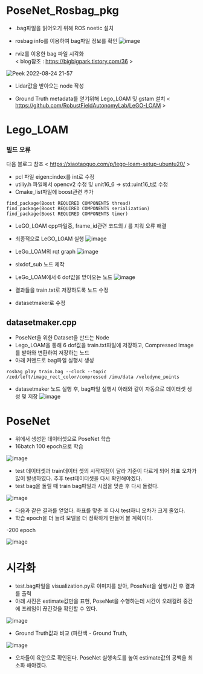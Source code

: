 # PoseNet_Rosbag_pkg

- .bag파일을 읽어오기 위해 ROS noetic 설치
- rosbag info를 이용하여 bag파일 정보를 확인
![image](https://user-images.githubusercontent.com/80799025/186364054-0714ec98-9f2f-4635-85f4-41b79c0889fc.png)

- rviz를 이용한 bag 파일 시각화\
< blog참조 : https://bigbigpark.tistory.com/36 >

![Peek 2022-08-24 21-57](https://user-images.githubusercontent.com/80799025/186424296-cda031fd-3b6c-4335-b3f3-1421c8ec850c.gif)

- Lidar값을 받아오는 node 작성

- Ground Truth metadata를 얻기위해 Lego_LOAM 및 gstam 설치
 < https://github.com/RobustFieldAutonomyLab/LeGO-LOAM >

# Lego_LOAM

### 빌드 오류
다음 블로그 참조 < https://xiaotaoguo.com/p/lego-loam-setup-ubuntu20/ >
- pcl 파일 eigen::index를 int로 수정
- utiliy.h 파일에서 opencv2 수정 및 unit16_6 -> std::uint16_t로 수정
- Cmake_list파일에 boost관련 추가


```
find_package(Boost REQUIRED COMPONENTS thread)
find_package(Boost REQUIRED COMPONENTS serialization)
find_package(Boost REQUIRED COMPONENTS timer)
```

- LeGO_LOAM cpp파일중, frame_id관련 코드의 / 를 지워 오류 해결

- 최종적으로 LeGO_LOAM 실행
![image](https://user-images.githubusercontent.com/80799025/186603344-bcb7c2d0-6796-40be-979a-b16c2d096ef1.png)

- LeGo_LOAM의 rqt graph
![image](https://user-images.githubusercontent.com/80799025/186645810-0c39abb9-1a26-4882-a16a-527eea9285f1.png)


- sixdof_sub 노드 제작
- LeGo_LOAM에서 6 dof값을 받아오는 노드
![image](https://user-images.githubusercontent.com/80799025/186845576-128216d7-8749-4abb-a73a-663afed57cdc.png)
- 결과들을 train.txt로 저장하도록 노드 수정 
- datasetmaker로 수정

## datasetmaker.cpp
- PoseNet을 위한 Dataset을 만드는 Node
- Lego_LOAM을 통해 6 dof값을 train.txt파일에 저장하고, Compressed Image를 받아와 변환하여 저장하는 노드
- 아래 커맨드로 bag파일 실행시 생성
```
rosbag play train.bag --clock --topic /zed/left/image_rect_color/compressed /imu/data /velodyne_points
```
- datasetmaker 노드 실행 후, bag파일 실행시 아래와 같이 자동으로 데이터셋 생성 및 저장
![image](https://user-images.githubusercontent.com/80799025/187027494-8cea6889-09b0-4bea-9682-303c8c286b31.png)

# PoseNet
- 위에서 생성한 데이터셋으로 PoseNet 학습
- 16batch 100 epoch으로 학습

![image](https://user-images.githubusercontent.com/80799025/187037027-fe14810e-8583-4093-ae29-c32547d3a1ed.png)

- test 데이터셋과 train데이터 셋의 시작지점이 달라 기준이 다르게 되어 좌표 오차가 많이 발생하였다. 추후 test데이터셋을 다시 확인해야겠다.
- test bag을 돌릴 때 train bag파일과 시점을 맞춘 후 다시 돌렸다.

![image](https://user-images.githubusercontent.com/80799025/187063968-207507c1-49b0-44e0-8f7c-ecb79f88f530.png)
- 다음과 같은 결과를 얻었다. 좌표를 맞춘 후 다시 test하니 오차가 크게 줄었다.
- 학습 epoch을 더 늘려 모델을 더 정확하게 만들어 볼 계획이다.

-200 epoch

![image](https://user-images.githubusercontent.com/80799025/187084152-382c5217-db5c-4be1-b7e5-9d2cd19be28f.png)


# 시각화
- test.bag파일을 visualization.py로 이미지를 받아, PoseNet을 실행시킨 후 결과를 출력
- 아래 사진은 estimate값만을 표현, PoseNet을 수행하는데 시간이 오래걸려 중간에 프레임이 끊긴것을 확인할 수 있다.

![image](https://user-images.githubusercontent.com/80799025/187133430-ed6008b6-c0cf-4c38-9e8e-dc45f7fc6ffb.png)

- Ground Truth값과 비교 (파란색 - Ground Truth, 

![image](https://user-images.githubusercontent.com/80799025/187354704-a8d0b1f5-7ea6-4a1d-9879-1e95fa39ad31.png)
- 오차들이 육안으로 확인된다. PoseNet 실행속도를 높여 estimate값의 공백을 최소화 해야겠다.
